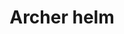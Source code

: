 ---
layout: item
title: Archer helm
item-id: 3749
datatable: true
id: 3749
name: "Archer helm"
members: true
lowalch: 24000
highalch: 36000
examine: "This helmet is worn by archers."
monsters:
  - id: 2259
    name: "Dagannoth"
    members: true
    combat_level: 88
    wiki_url: "https://oldschool.runescape.wiki/w/Dagannoth_(Waterbirth_Island)#Level_88"
    drops:
      - quantity: "1"
        rarity: 0.00048828125
        drop_requirements: null
  - id: 2265
    name: "Dagannoth Supreme"
    members: true
    combat_level: 303
    wiki_url: "https://oldschool.runescape.wiki/w/Dagannoth_Supreme"
    drops:
      - quantity: "1"
        rarity: 0.0078125
        drop_requirements: null
  - id: 3185
    name: "Dagannoth"
    members: true
    combat_level: 90
    wiki_url: "https://oldschool.runescape.wiki/w/Dagannoth_(Waterbirth_Island)#Level_90"
    drops:
      - quantity: "1"
        rarity: 0.00048828125
        drop_requirements: null
---